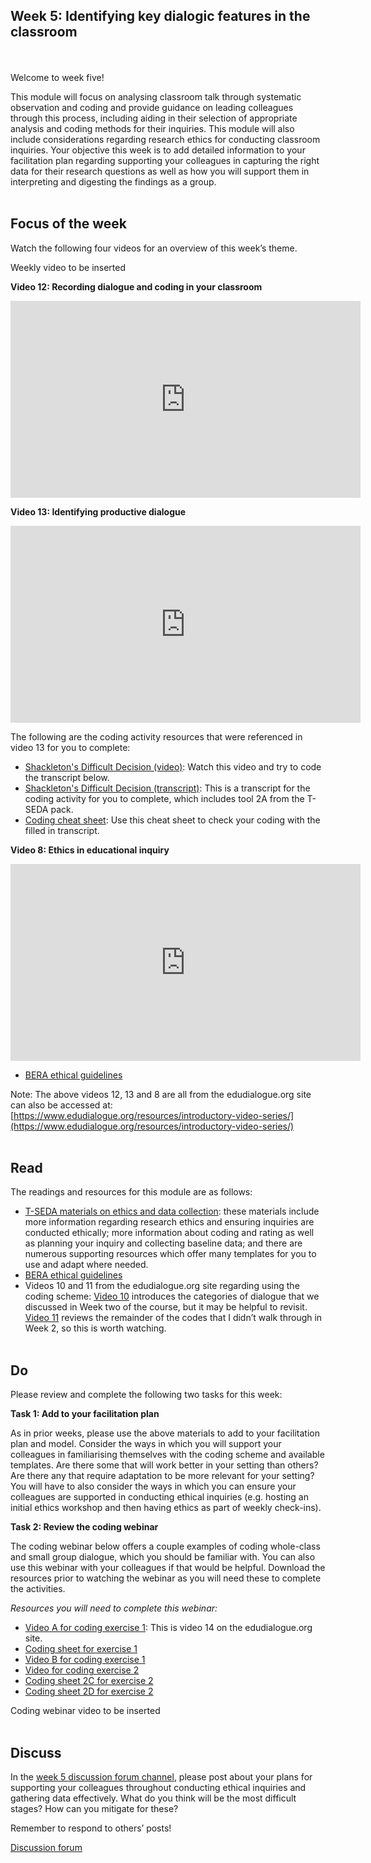 ## Week 5: Identifying key dialogic features in the classroom
<br/><br/>
Welcome to week five!

This module will focus on analysing classroom talk through systematic observation and coding and provide guidance on leading colleagues through this process, including aiding in their selection of appropriate analysis and coding methods for their inquiries. This module will also include considerations regarding research ethics for conducting classroom inquiries. Your objective this week is to add detailed information to your facilitation plan regarding supporting your colleagues in capturing the right data for their research questions as well as how you will support them in interpreting and digesting the findings as a group.
<br/><br/>
## Focus of the week
Watch the following four videos for an overview of this week’s theme.

Weekly video to be inserted

**Video 12: Recording dialogue and coding in your classroom**
<iframe width="560" height="315" src="https://www.youtube.com/embed/PaF7bkWNcyw" frameborder="0" allow="accelerometer; autoplay; clipboard-write; encrypted-media; gyroscope; picture-in-picture" allowfullscreen></iframe>



**Video 13: Identifying productive dialogue**
<iframe width="560" height="315" src="https://www.youtube.com/embed/LP3bAXxGY-g" frameborder="0" allow="accelerometer; autoplay; clipboard-write; encrypted-media; gyroscope; picture-in-picture" allowfullscreen></iframe>

The following are the coding activity resources that were referenced in video 13 for you to complete:
* [Shackleton's Difficult Decision (video)](https://sms.cam.ac.uk/media/2856333): Watch this video and try to code the transcript below.
* [Shackleton's Difficult Decision (transcript)](https://mbrugha.github.io/course-in-a-box/img/Shackleton_coding_activity.doc): This is a transcript for the coding activity for you to complete, which includes tool 2A from the T-SEDA pack.
* [Coding cheat sheet](https://mbrugha.github.io/course-in-a-box/img/Coded_Shackleton_transcript.pdf): Use this cheat sheet to check your coding with the filled in transcript.



**Video 8: Ethics in educational inquiry**
<iframe width="560" height="315" src="https://www.youtube.com/embed/oBTst7un-qg" frameborder="0" allow="accelerometer; autoplay; clipboard-write; encrypted-media; gyroscope; picture-in-picture" allowfullscreen></iframe>

* [BERA ethical guidelines](https://www.bera.ac.uk/publication/ethical-guidelines-for-educational-research-2018?utm_source=BERA+Master+List&utm_campaign=837fd94784-+&utm_medium=email&utm_term=0_66cbc2c388-837fd94784-274600501)

Note: The above videos 12, 13 and 8 are all from the edudialogue.org site can also be accessed at: [https://www.edudialogue.org/resources/introductory-video-series/](https://www.edudialogue.org/resources/introductory-video-series/)
<br/><br/>
## Read

The readings and resources for this module are as follows:

* [T-SEDA materials on ethics and data collection](https://mbrugha.github.io/course-in-a-box/img/TSEDA_resources_wk4.docx): these materials include more information regarding research ethics and ensuring inquiries are conducted ethically; more information about coding and rating as well as planning your inquiry and collecting baseline data; and there are numerous supporting resources which offer many templates for you to use and adapt where needed.
* [BERA ethical guidelines](https://www.bera.ac.uk/publication/ethical-guidelines-for-educational-research-2018?utm_source=BERA+Master+List&utm_campaign=837fd94784-+&utm_medium=email&utm_term=0_66cbc2c388-837fd94784-274600501)
* Videos 10 and 11 from the edudialogue.org site regarding using the coding scheme: [Video 10](https://www.edudialogue.org/resources/introductory-video-series/collection-3/#video10) introduces the categories of dialogue that we discussed in Week two of the course, but it may be helpful to revisit. [Video 11](https://www.edudialogue.org/resources/introductory-video-series/collection-3/#video11) reviews the remainder of the codes that I didn’t walk through in Week 2, so this is worth watching.
<br/><br/> 
## Do

Please review and complete the following two tasks for this week:

**Task 1: Add to your facilitation plan**

As in prior weeks, please use the above materials to add to your facilitation plan and model. Consider the ways in which you will support your colleagues in familiarising themselves with the coding scheme and available templates. Are there some that will work better in your setting than others? Are there any that require adaptation to be more relevant for your setting? You will have to also consider the ways in which you can ensure your colleagues are supported in conducting ethical inquiries (e.g. hosting an initial ethics workshop and then having ethics as part of weekly check-ins). 

**Task 2: Review the coding webinar**

The coding webinar below offers a couple examples of coding whole-class and small group dialogue, which you should be familiar with. You can also use this webinar with your colleagues if that would be helpful. Download the resources prior to watching the webinar as you will need these to complete the activities.

_Resources you will need to complete this webinar:_
* [Video A for coding exercise 1](https://www.edudialogue.org/resources/introductory-video-series/collection-3/#video14): This is video 14 on the edudialogue.org site.
* [Coding sheet for exercise 1](https://mbrugha.github.io/course-in-a-box/img/coding_sheet_exercise1.doc)
* [Video B for coding exercise 1](https://sms.cam.ac.uk/media/3099035)
* [Video for coding exercise 2](https://sms.cam.ac.uk/media/2856364)
* [Coding sheet 2C for exercise 2](https://mbrugha.github.io/course-in-a-box/img/TSEDA_tool2C.doc)
* [Coding sheet 2D for exercise 2](https://mbrugha.github.io/course-in-a-box/img/TSEDA_tool2D.doc)

Coding webinar video to be inserted
<br/><br/>
## Discuss

In the [week 5 discussion forum channel](https://www.edudialogue.org/forum/mooc-for-facilitators/week-five-identifying-key-dialogic-features-in-your-setting/), please post about your plans for supporting your colleagues throughout conducting ethical inquiries and gathering data effectively. What do you think will be the most difficult stages? How can you mitigate for these?

Remember to respond to others’ posts!

<a class="btn btn-primary" href="https://www.edudialogue.org/forum/mooc-for-facilitators/"><i class="fa fa-home"></i> Discussion forum</a>
